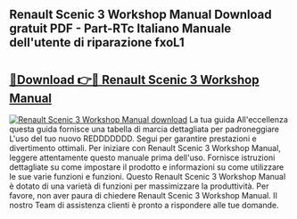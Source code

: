 ## Renault Scenic 3 Workshop Manual Download gratuit PDF - Part-RTc Italiano Manuale dell'utente di riparazione fxoL1

# <h2><a href="http://dfbgdq.blite.top/?on=Renault+Scenic+3+Workshop+Manual">🔗Download 👉🔴 Renault Scenic 3 Workshop Manual</a></h2>

[![Renault Scenic 3 Workshop Manual download](https://i.imgur.com/lujVjoI.png)](http://dfbgdq.blite.top/?on=Renault+Scenic+3+Workshop+Manual)
La tua guida All'eccellenza questa guida fornisce una tabella di marcia dettagliata per padroneggiare L'uso del tuo nuovo REDDDDDDD. Segui per garantire prestazioni e divertimento ottimali. Per iniziare con Renault Scenic 3 Workshop Manual, leggere attentamente questo manuale prima dell'uso. Fornisce istruzioni dettagliate su come impostare il prodotto e informazioni su come utilizzare le sue varie funzioni e funzioni. Questo Renault Scenic 3 Workshop Manual è dotato di una varietà di funzioni per massimizzare la produttività. Per favore, non aver paura di chiedere Renault Scenic 3 Workshop Manual. Il nostro Team di assistenza clienti è pronto a rispondere alle tue domande.
